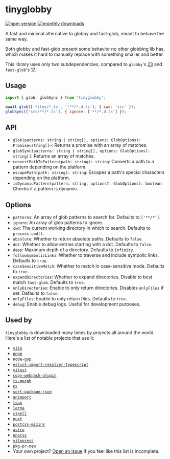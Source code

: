 # tinyglobby

[![npm version](https://img.shields.io/npm/v/tinyglobby.svg?maxAge=3600)](https://npmjs.com/package/tinyglobby)
[![monthly downloads](https://img.shields.io/npm/dm/tinyglobby.svg?maxAge=3600)](https://npmjs.com/package/tinyglobby)

A fast and minimal alternative to globby and fast-glob, meant to behave the same way.

Both globby and fast-glob present some behavior no other globbing lib has,
which makes it hard to manually replace with something smaller and better.

This library uses only two subdependencies, compared to `globby`'s [23](https://npmgraph.js.org/?q=globby@14.1.0)
and `fast-glob`'s [17](https://npmgraph.js.org/?q=fast-glob@3.3.3).

## Usage

```js
import { glob, globSync } from 'tinyglobby';

await glob(['files/*.ts', '!**/*.d.ts'], { cwd: 'src' });
globSync(['src/**/*.ts'], { ignore: ['**/*.d.ts'] });
```

## API

- `glob(patterns: string | string[], options: GlobOptions): Promise<string[]>`: Returns a promise with an array of matches.
- `globSync(patterns: string | string[], options: GlobOptions): string[]`: Returns an array of matches.
- `convertPathToPattern(path: string): string`: Converts a path to a pattern depending on the platform.
- `escapePath(path: string): string`: Escapes a path's special characters depending on the platform.
- `isDynamicPattern(pattern: string, options?: GlobOptions): boolean`: Checks if a pattern is dynamic.

## Options

- `patterns`: An array of glob patterns to search for. Defaults to `['**/*']`.
- `ignore`: An array of glob patterns to ignore.
- `cwd`: The current working directory in which to search. Defaults to `process.cwd()`.
- `absolute`: Whether to return absolute paths. Defaults to `false`.
- `dot`: Whether to allow entries starting with a dot. Defaults to `false`.
- `deep`: Maximum depth of a directory. Defaults to `Infinity`.
- `followSymbolicLinks`: Whether to traverse and include symbolic links. Defaults to `true`.
- `caseSensitiveMatch`: Whether to match in case-sensitive mode. Defaults to `true`.
- `expandDirectories`: Whether to expand directories. Disable to best match `fast-glob`. Defaults to `true`.
- `onlyDirectories`: Enable to only return directories. Disables `onlyFiles` if set. Defaults to `false`.
- `onlyFiles`: Enable to only return files. Defaults to `true`.
- `debug`: Enable debug logs. Useful for development purposes.

## Used by

`tinyglobby` is downloaded many times by projects all around the world. Here's a list of notable projects that use it:

<!-- should be sorted by weekly download count -->
- [`vite`](https://github.com/vitejs/vite)
- [`pnpm`](https://github.com/pnpm/pnpm)
- [`node-gyp`](https://github.com/nodejs/node-gyp)
- [`eslint-import-resolver-typescript`](https://github.com/import-js/eslint-import-resolver-typescript)
- [`vitest`](https://github.com/vitest-dev/vitest)
- [`copy-webpack-plugin`](https://github.com/webpack-contrib/copy-webpack-plugin)
- [`ts-morph`](https://github.com/dsherret/ts-morph)
- [`nx`](https://github.com/nrwl/nx)
- [`sort-package-json`](https://github.com/keithamus/sort-package-json)
- [`unimport`](https://github.com/unjs/unimport)
- [`tsup`](https://github.com/egoist/tsup)
- [`lerna`](https://github.com/lerna/lerna)
- [`cspell`](https://github.com/streetsidesoftware/cspell)
- [`nuxt`](https://github.com/nuxt/nuxt)
- [`postcss-mixins`](https://github.com/postcss/postcss-mixins)
- [`astro`](https://github.com/withastro/astro)
- [`unocss`](https://github.com/unocss/unocss)
- [`vitepress`](https://github.com/vuejs/vitepress)
- [`pkg-pr-new`](https://github.com/stackblitz-labs/pkg.pr.new)
- Your own project? [Open an issue](https://github.com/SuperchupuDev/tinyglobby/issues)
  if you feel like this list is incomplete.
